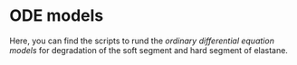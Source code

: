 # ODE models 

Here, you can find the scripts to rund the *ordinary differential equation models* for degradation of the soft segment and hard segment of elastane. 
